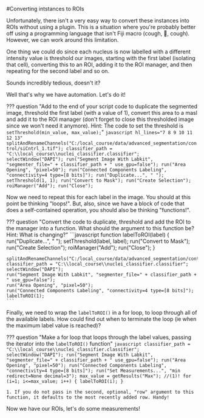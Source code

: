 #Converting intstances to ROIs

Unfortunately, there isn't a very easy way to convert these instances into ROIs without using a plugin. This is a situation where you're probably better off using a programming language that isn't Fiji macro (cough, :snake:, cough). However, we can work around this limitation.

One thing we could do since each nucleus is now labelled with a different intensity value is threshold our images, starting with the first label (isolating that cell), converting this to an ROI, adding it to the ROI manager, and then repeating for the second label and so on.

Sounds incredibly tedious, doesn't it?

Well that's why we have automation. Let's do it!

??? question "Add to the end of your script code to duplicate the segmented image, threshold the first label (with a value of 1), convert this area to a masl and add it to the ROI manager (don't forget to close this thresholded image since we won't need it anymore). Hint: The code to set the threshold is `setThreshold(min_value, max_value);`"
    ```javascript hl_lines="7 8 9 10 11 12 13"
    splitAndRenameChannels("C:/local_course/data/advanced_segmentation/control/siCntrl_1.tif");
    classifier_path = "C:\\local_course\\nuclei_classifier.classifier";
    selectWindow("DAPI");
    run("Segment Image With Labkit", "segmenter_file=" + classifier_path + " use_gpu=false");
    run("Area Opening", "pixel=50");
    run("Connected Components Labeling", "connectivity=4 type=[8 bits]");
    run("Duplicate...", " ");
    setThreshold(1, 1);
    run("Convert to Mask");
    run("Create Selection");
    roiManager("Add");
    run("Close"); 
    ```

Now we need to repeat this for each label in the image. You should at this point be thinking "loops!". But, also, since we have a block of code that does a self-contained operation, you should also be thinking "functions!".

??? question "Convert the code to duplicate, threshold and add the ROI to the manager into a function. What should the argument to this function be? Hint: What is changing?"
    ```javascript
    function labelToROI(label) {
        run("Duplicate...", " ");
        setThreshold(label, label);
        run("Convert to Mask");
        run("Create Selection");
        roiManager("Add");
        run("Close");
        }

    splitAndRenameChannels("C:/local_course/data/advanced_segmentation/control/siCntrl_1.tif");
    classifier_path = "C:\\local_course\\nuclei_classifier.classifier";
    selectWindow("DAPI");
    run("Segment Image With Labkit", "segmenter_file=" + classifier_path + " use_gpu=false");
    run("Area Opening", "pixel=50");
    run("Connected Components Labeling", "connectivity=4 type=[8 bits]");
    labelToROI(1);
    ```

Finally, we need to wrap the `labelToROI()` in a for loop, to loop through all of the available labels. How could find out when to terminate the loop (ie when the maximum label value is reached)?

??? question "Make a for loop that loops through the label values, passing the iterator into the `labelToROI()` function"
    ```javascript
    classifier_path = "C:\\local_course\\nuclei_classifier.classifier";
    selectWindow("DAPI");
    run("Segment Image With Labkit", "segmenter_file=" + classifier_path + " use_gpu=false");
    run("Area Opening", "pixel=50");
    run("Connected Components Labeling", "connectivity=4 type=[8 bits]");
    run("Set Measurements...", "min redirect=None decimal=3");
    max_value = getResults("Max"); //(1)!
    for (i=1; i<=max_value; i++) {
        labelToROI(i);
    }
    ```

    1. If you do not pass in the second, optional, "row" argument to this function, it defaults to the most recently added row. Handy!


Now we have our ROIs, let's do some measurements!



    